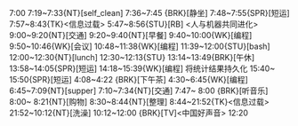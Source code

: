
7:00
7:19~7:33{NT}[self_clean]
7:36~7:45 {BRK}[静坐]
7:48~7:55{SPR}[短运]
7:57~8:43{TK}<信息过载>
5:47~8:56{STU}[RB] <人与机器共同进化>
9:00~9:20{NT}[交通]
9:20~9:40{NT}[早餐]
9:40~10:00{WK}[编程]<WA>
9:50~10:46{WK}[会议]<WA>
10:48~11:38{WK}[编程]<WA>
11:39~12:00{STU}[bash]
12:00~12:30{NT}[lunch]
12:30~12:13{STU}<ted>
13:14~13:49{BRK}[午休]
13:58~14:05{SPR}[短运]
14:18~15:39{WK}[编程]<life-time-tracker> 将统计结果持久化
15:40~ 15:50{SPR}[短运]
4:08~4:22 {BRK}[下午茶]
4:30~6:45{WK}[编程]<WA>
6:45~7:09{NT}[supper]
7:10~7:34{NT}[交通]
7:47~ 8:00 {BRK}[听音乐]
8:00~ 8:21{NT}[购物]
8:30~8:44{NT}[整理]
8:44~21:52{TK}<信息过载>
21:52~10:12{NT}[洗澡]
10:12~12:00 {BRK}[TV]<中国好声音>
12:20
